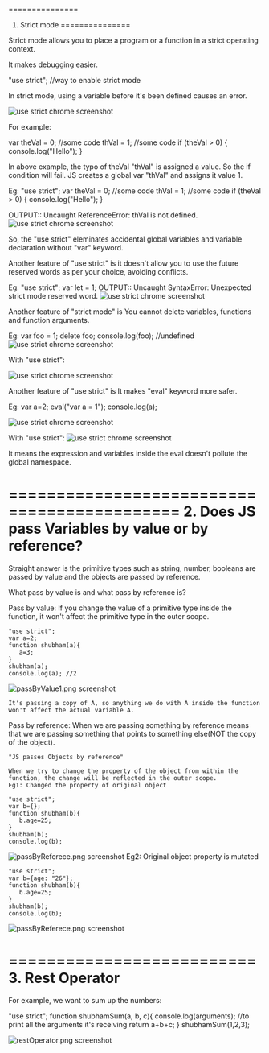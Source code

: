 ===============
1. Strict mode
===============

Strict mode allows you to place a program or a function in a strict operating context.

It makes debugging easier.

"use strict"; //way to enable strict mode

In strict mode, using a variable before it's been defined causes an error.

<img src="useStrict1.png" alt="use strict chrome screenshot"/>

 For example:

 var theVal = 0;
 //some code
 thVal = 1;
 //some code
 if (theVal > 0) {
     console.log("Hello");
 }

 In above example, the typo of theVal "thVal" is assigned a value. So the if condition will fail. JS creates a global var "thVal" and assigns it value 1. 

Eg: 
"use strict";
var theVal = 0;
 //some code
 thVal = 1;
 //some code
 if (theVal > 0) {
     console.log("Hello");
 }

OUTPUT:: Uncaught ReferenceError: thVal is not defined.
<img src="useStrict12.png" alt="use strict chrome screenshot"/>

So, the "use strict" eleminates accidental global variables and variable declaration without "var" keyword.

Another feature of "use strict" is it doesn't allow you to use the future reserved words as per your choice, avoiding conflicts.

Eg: "use strict";
    var let = 1;
OUTPUT:: Uncaught SyntaxError: Unexpected strict mode reserved word.
<img src="useStrict2.png" alt="use strict chrome screenshot"/>


Another feature of "strict mode" is You cannot delete variables, functions and function arguments.

Eg: 
    var foo = 1;
    delete foo;
    console.log(foo); //undefined
<img src="useStrict3.png" alt="use strict chrome screenshot"/>

With "use strict":

<img src="useStrict4.png" alt="use strict chrome screenshot"/>

Another feature of "use strict" is It makes "eval" keyword more safer.

Eg:
    var a=2;
    eval("var a = 1");
    console.log(a);

<img src="useStrict5.png" alt="use strict chrome screenshot"/>

With "use strict":
<img src="useStrict6.png" alt="use strict chrome screenshot"/>

It means the expression and variables inside the eval doesn't pollute the global namespace.

============================================
2. Does JS pass Variables by value or by reference?
============================================

Straight answer is the primitive types such as string, number, booleans are passed by value and the objects are passed by reference. 

What pass by value is and what pass by reference is?

Pass by value:
    If you change the value of a primitive type inside the function, it won't affect the primitive type in the outer scope.

    "use strict";
    var a=2;
    function shubham(a){
       a=3;
    }
    shubham(a);
    console.log(a); //2

<img src="passByValue1.png" alt="passByValue1.png screenshot"/>

    It's passing a copy of A, so anything we do with A inside the function won't affect the actual variable A.

Pass by reference:
    When we are passing something by reference means that we are passing something that points to something else(NOT the copy of the object).
    
    "JS passes Objects by reference"

    When we try to change the property of the object from within the function, the change will be reflected in the outer scope.
    Eg1: Changed the property of original object

    "use strict";
    var b={};
    function shubham(b){
       b.age=25;
    }
    shubham(b);
    console.log(b);

<img src="passByReferece.png" alt="passByReferece.png screenshot"/>
    Eg2: Original object property is mutated

    "use strict";
    var b={age: "26"};
    function shubham(b){
       b.age=25;
    }
    shubham(b);
    console.log(b);

<img src="passByReferece.png" alt="passByReferece.png screenshot"/>

==========================
3. Rest Operator
==========================

For example, we want to sum up the numbers:

"use strict";
    function shubhamSum(a, b, c){
       console.log(arguments); //to print all the arguments it's receiving
       return a+b+c;
    }
    shubhamSum(1,2,3);

 
<img src="restOperator.png" alt="restOperator.png screenshot"/>




















